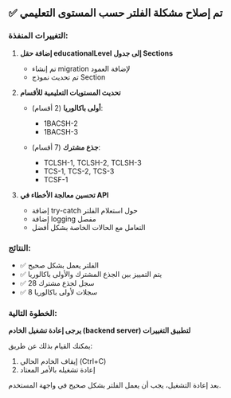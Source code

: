 ## ✅ تم إصلاح مشكلة الفلتر حسب المستوى التعليمي

### التغييرات المنفذة:

1. **إضافة حقل educationalLevel إلى جدول Sections**
   - تم إنشاء migration لإضافة العمود
   - تم تحديث نموذج Section

2. **تحديث المستويات التعليمية للأقسام**
   - **أولى باكالوريا** (2 أقسام):
     - 1BACSH-2
     - 1BACSH-3
   
   - **جذع مشترك** (7 أقسام):
     - TCLSH-1, TCLSH-2, TCLSH-3
     - TCS-1, TCS-2, TCS-3
     - TCSF-1

3. **تحسين معالجة الأخطاء في API**
   - إضافة try-catch حول استعلام الفلتر
   - إضافة logging مفصل
   - التعامل مع الحالات الخاصة بشكل أفضل

### النتائج:
- ✅ الفلتر يعمل بشكل صحيح
- ✅ يتم التمييز بين الجذع المشترك والأولى باكالوريا
- ✅ 28 سجل لجذع مشترك
- ✅ 8 سجلات لأولى باكالوريا

### الخطوة التالية:
**يرجى إعادة تشغيل الخادم (backend server) لتطبيق التغييرات**

يمكنك القيام بذلك عن طريق:
1. إيقاف الخادم الحالي (Ctrl+C)
2. إعادة تشغيله بالأمر المعتاد

بعد إعادة التشغيل، يجب أن يعمل الفلتر بشكل صحيح في واجهة المستخدم.
